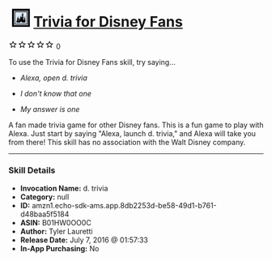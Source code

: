 # &nbsp;<img src="skill_icon" alt="Trivia for Disney Fans icon" width="36"> [Trivia for Disney Fans](http://alexa.amazon.com/#skills/amzn1.echo-sdk-ams.app.8db2253d-be58-49d1-b761-d48baa5f5184)
![0 stars](../../images/ic_star_border_black_18dp_1x.png)![0 stars](../../images/ic_star_border_black_18dp_1x.png)![0 stars](../../images/ic_star_border_black_18dp_1x.png)![0 stars](../../images/ic_star_border_black_18dp_1x.png)![0 stars](../../images/ic_star_border_black_18dp_1x.png) 0

To use the Trivia for Disney Fans skill, try saying...

* *Alexa, open d. trivia*

* *I don't know that one*

* *My answer is one*

A fan made trivia game for other Disney fans. This is a fun game to play with Alexa. Just start by saying "Alexa, launch d. trivia," and Alexa will take you from there! This skill has no association with the Walt Disney company.

***

### Skill Details

* **Invocation Name:** d. trivia
* **Category:** null
* **ID:** amzn1.echo-sdk-ams.app.8db2253d-be58-49d1-b761-d48baa5f5184
* **ASIN:** B01HW0OO0C
* **Author:** Tyler Lauretti
* **Release Date:** July 7, 2016 @ 01:57:33
* **In-App Purchasing:** No
